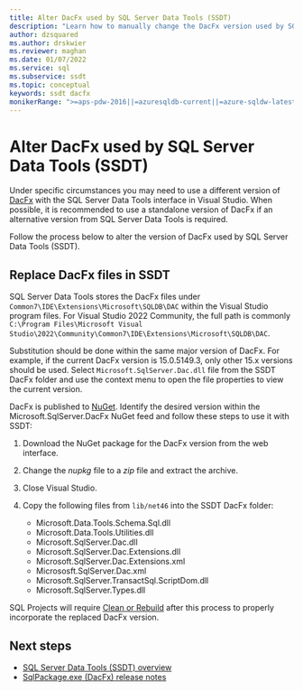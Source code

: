```yaml
---
title: Alter DacFx used by SQL Server Data Tools (SSDT)
description: "Learn how to manually change the DacFx version used by SQL Server Data Tools (SSDT)."
author: dzsquared
ms.author: drskwier
ms.reviewer: maghan
ms.date: 01/07/2022
ms.service: sql
ms.subservice: ssdt
ms.topic: conceptual
keywords: ssdt dacfx
monikerRange: ">=aps-pdw-2016||=azuresqldb-current||=azure-sqldw-latest||>=sql-server-2016||=azuresqldb-mi-current"
---
```


# Alter DacFx used by SQL Server Data Tools (SSDT)

Under specific circumstances you may need to use a different version of [DacFx](../tools/sqlpackage/sqlpackage.md) with the SQL Server Data Tools interface in Visual Studio. When possible, it is recommended to use a standalone version of DacFx if an alternative version from SQL Server Data Tools is required.

Follow the process below to alter the version of DacFx used by SQL Server Data Tools (SSDT).

## Replace DacFx files in SSDT

SQL Server Data Tools stores the DacFx files under `Common7\IDE\Extensions\Microsoft\SQLDB\DAC` within the Visual Studio program files. For Visual Studio 2022 Community, the full path is commonly `C:\Program Files\Microsoft Visual Studio\2022\Community\Common7\IDE\Extensions\Microsoft\SQLDB\DAC`.

Substitution should be done within the same major version of DacFx. For example, if the current DacFx version is 15.0.5149.3, only other 15.x versions should be used.  Select `Microsoft.SqlServer.Dac.dll` file from the SSDT DacFx folder and use the context menu to open the file properties to view the current version.

DacFx is published to [NuGet](https://www.nuget.org/packages/Microsoft.SqlServer.DACFx). Identify the desired version within the Microsoft.SqlServer.DacFx NuGet feed and follow these steps to use it with SSDT:

1. Download the NuGet package for the DacFx version from the web interface.
2. Change the *nupkg* file to a *zip* file and extract the archive.
3. Close Visual Studio.
4. Copy the following files from `lib/net46` into the SSDT DacFx folder:

   - Microsoft.Data.Tools.Schema.Sql.dll
   - Microsoft.Data.Tools.Utilities.dll
   - Microsoft.SqlServer.Dac.dll
   - Microsoft.SqlServer.Dac.Extensions.dll
   - Microsoft.SqlServer.Dac.Extensions.xml
   - Micrososft.SqlServer.Dac.xml
   - Microsoft.SqlServer.TransactSql.ScriptDom.dll
   - Microsoft.SqlServer.Types.dll


SQL Projects will require [Clean or Rebuild](/visualstudio/ide/building-and-cleaning-projects-and-solutions-in-visual-studio) after this process to properly incorporate the replaced DacFx version.


## Next steps

- [SQL Server Data Tools (SSDT) overview](sql-server-data-tools.md)
- [SqlPackage.exe (DacFx) release notes](../tools/sqlpackage/release-notes-sqlpackage.md)
